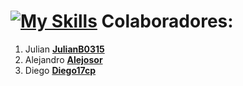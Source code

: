 # [![My Skills](https://skillicons.dev/icons?i=github&theme=dark)](https://skillicons.dev) **Colaboradores:** 
1. Julian [**JulianB0315**](https://github.com/Julianb0315)
2. Alejandro  [**Alejosor**](https://github.com/Alejosor)  
3. Diego [**Diego17cp**](https://github.com/Diego17cp) 